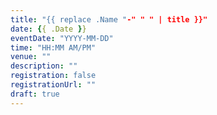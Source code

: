 ```yaml
---
title: "{{ replace .Name "-" " " | title }}"
date: {{ .Date }}
eventDate: "YYYY-MM-DD"
time: "HH:MM AM/PM"
venue: ""
description: ""
registration: false
registrationUrl: ""
draft: true
---
```

